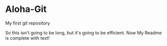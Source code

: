 # Aloha-Git
My first git repository

So this isn't going to be long, but it's going to be efficient.
Now My Readme is complete with text!
